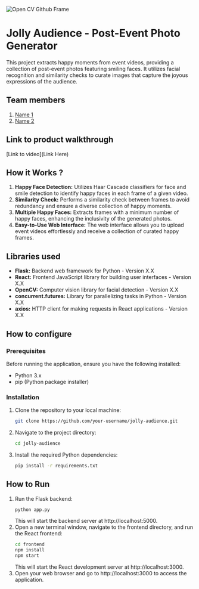 ![Open CV Github Frame](https://github.com/TH-Activities/saturday-hack-night-template/assets/90635335/78554b37-32b2-4488-a10c-5c68098d7776)

# Jolly Audience - Post-Event Photo Generator

This project extracts happy moments from event videos, providing a collection of post-event photos featuring smiling faces. It utilizes facial recognition and similarity checks to curate images that capture the joyous expressions of the audience.

## Team members
1. [Name 1](https://github.com/your-username)
2. [Name 2](https://github.com/your-username)

## Link to product walkthrough
[Link to video](Link Here)

## How it Works ?
1. **Happy Face Detection:** Utilizes Haar Cascade classifiers for face and smile detection to identify happy faces in each frame of a given video.
2. **Similarity Check:** Performs a similarity check between frames to avoid redundancy and ensure a diverse collection of happy moments.
3. **Multiple Happy Faces:** Extracts frames with a minimum number of happy faces, enhancing the inclusivity of the generated photos.
4. **Easy-to-Use Web Interface:** The web interface allows you to upload event videos effortlessly and receive a collection of curated happy frames.

## Libraries used
- **Flask:** Backend web framework for Python - Version X.X
- **React:** Frontend JavaScript library for building user interfaces - Version X.X
- **OpenCV:** Computer vision library for facial detection - Version X.X
- **concurrent.futures:** Library for parallelizing tasks in Python - Version X.X
- **axios:** HTTP client for making requests in React applications - Version X.X

## How to configure
### Prerequisites
Before running the application, ensure you have the following installed:
- Python 3.x
- pip (Python package installer)

### Installation
1. Clone the repository to your local machine:
   ```bash
   git clone https://github.com/your-username/jolly-audience.git
   ```
2. Navigate to the project directory:
   ```bash
   cd jolly-audience
   ```
3. Install the required Python dependencies:
   ```bash
   pip install -r requirements.txt
   ```

## How to Run
1. Run the Flask backend:
   ```bash
   python app.py
   ```
   This will start the backend server at http://localhost:5000.
2. Open a new terminal window, navigate to the frontend directory, and run the React frontend:
   ```bash
   cd frontend
   npm install
   npm start
   ```
   This will start the React development server at http://localhost:3000.
3. Open your web browser and go to http://localhost:3000 to access the application.

